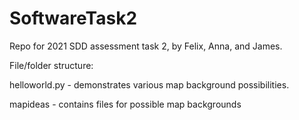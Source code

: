 # SoftwareTask2
Repo for 2021 SDD assessment task 2, by Felix, Anna, and James.

File/folder structure:

helloworld.py - demonstrates various map background possibilities.

mapideas - contains files for possible map backgrounds